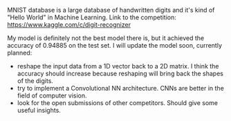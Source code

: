 MNIST database is a large database of handwritten digits and it's kind of "Hello World" in Machine Learning.
Link to the competition: https://www.kaggle.com/c/digit-recognizer

My model is definitely not the best model there is, but it achieved the accuracy of 0.94885 on the test set.
I will update the model soon, currently planned:
- reshape the input data from a 1D vector back to a 2D matrix.
  I think the accuracy should increase because reshaping will bring back the shapes of the digits.
- try to implement a Convolutional NN architecture. CNNs are better in the field of computer vision.
- look for the open submissions of other competitors. Should give some useful insights.

